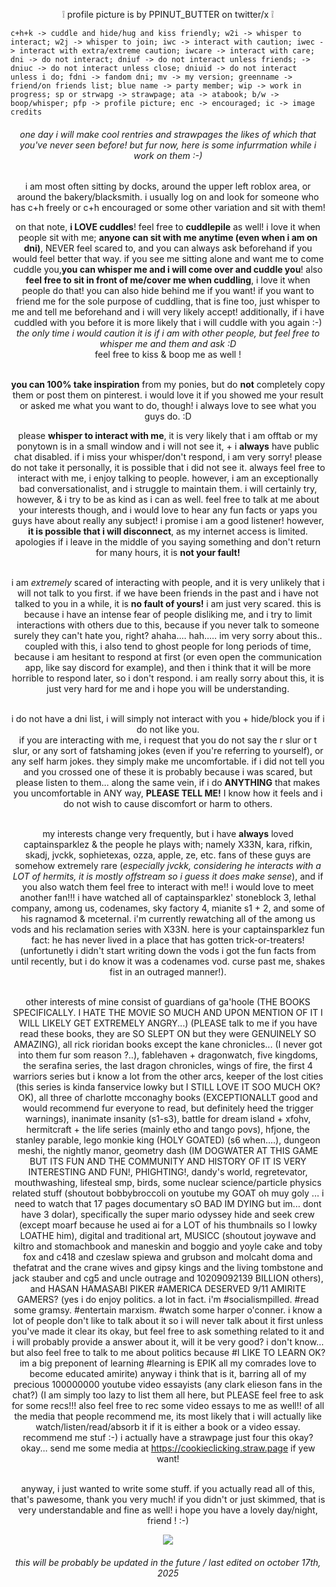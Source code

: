 <p align="center">❕ profile picture is by PPINUT_BUTTER on twitter/x ❕ 

    c+h+k -> cuddle and hide/hug and kiss friendly; w2i -> whisper to interact; w2j -> whisper to join; iwc -> interact with caution; iwec -> interact with extra/extreme caution; iwcare -> interact with care; dni -> do not interact; dniuf -> do not interact unless friends; -> dniuc -> do not interact unless close; dniuid -> do not interact unless i do; fdni -> fandom dni; mv -> my version; greenname -> friend/on friends list; blue name -> party member; wip -> work in progress; sp or strwapg -> strawpage; ata -> atabook; b/w -> boop/whisper; pfp -> profile picture; enc -> encouraged; ic -> image credits

###### <p align=center>one day i will make cool rentries and strawpages the likes of which that you've never seen before! but fur now, here is some infurrmation while i work on them :-)

<div align="center"

 i am most often sitting by docks, around the upper left roblox area, or around the bakery/blacksmith. i usually log on and look for someone who has c+h freely or c+h encouraged or some other variation and sit with them!

 on that note, **i LOVE cuddles**! feel free to **cuddlepile** as well! i love it when people sit with me;  **anyone can sit with me anytime (even when i am on dni)**, NEVER feel scared to, and you can always ask beforehand if you would feel better that way. if you see me sitting alone and want me to come cuddle you,**you can whisper me and i will come over and cuddle you**! also **feel free to sit in front of me/cover me when cuddling**, i love it when people do that! you can also hide behind me if you want! if you want to friend me for the sole purpose of cuddling, that is fine too, just whisper to me and tell me beforehand and i will very likely accept! additionally, if i have cuddled with you before it is more likely that i will cuddle with you again :-)  <br> *the only time i would caution it is if i am with other people, but feel free to whisper me and them and ask :D* <br> feel free to kiss & boop me as well !

   <br> **you can 100% take inspiration** from my ponies, but do **not** completely copy them or post them on pinterest. i would love it if you showed me your result or asked me what you want to do, though! i always love to see what you guys do. :D

 please **whisper to interact with me**, it is very likely that i am offtab or my ponytown is in a small window and i will not see it, + i **always** have public chat disabled. if i miss your whisper/don't respond, i am very sorry! please do not take it personally, it is possible that i did not see it.  always feel free to interact with me, i enjoy talking to people. however, i am an exceptionally bad conversationalist, and i struggle to maintain them. i will certainly try, however, & i try to be as kind as i can as well. feel free to talk at me about your interests though, and i would love to hear any fun facts or yaps you guys have about really any subject! i promise i am a good listener! however, **it is possible that i will disconnect**, as my internet access is limited. apologies if i leave in the middle of you saying something and don't return for many hours, it is **not your fault!**

  <br> i am _extremely_ scared of interacting with people, and it is very unlikely that i will not talk to you first. if we have been friends in the past and i have not talked to you in a while, it is **no fault of yours!** i am just very scared. this is because i have an intense fear of people disliking me, and i try to limit interactions with others due to this, because if you never talk to someone surely they can't hate you, right? ahaha.... hah..... im very sorry about this.. <br> coupled with this, i also tend to ghost people for long periods of time, because i am hesitant to respond at first (or even open the communication app, like say discord for example), and then i think that it will be more horrible to respond later, so i don't respond. i am really sorry about this, it is just very hard for me and i hope you will be understanding.

  <br> i do not have a dni list, i will simply not interact with you + hide/block you if i do not like you. 
  <br> if you are interacting with me, i request that you do not say the r slur or t slur, or any sort of fatshaming jokes (even if you're referring to yourself), or any self harm jokes. they simply make me uncomfortable. if i did not tell you and you crossed one of these it is probably because i was scared, but please listen to them... along the same vein, if i do **ANYTHING** that makes you uncomfortable in ANY way, **PLEASE TELL ME!** I know how it feels and i do not wish to cause discomfort or harm to others.


  <br> my interests change very frequently, but i have **always** loved captainsparklez & the people he plays with; namely X33N, kara, rifkin, skadj, jvckk, sophietexas, ozza, apple, ze, etc. fans of these guys are somehow extremely rare (_especially jvckk, considering he interacts with a LOT of hermits, it is mostly offstream so i guess it does make sense_), and if you also watch them feel free to interact with me!! i would love to meet another fan!!! i have watched all of captainsparklez' stoneblock 3, lethal company, among us, codenames, sky factory 4, mianite s1 + 2, and some of his ragnamod & mceternal. i'm currently rewatching all of the among us vods and his reclamation series with X33N. here is your captainsparklez fun fact: he has never lived in a place that has gotten trick-or-treaters! (unfortunetly i didn't start writing down the vods i got the fun facts from until recently, but i do know it was a codenames vod. curse past me, shakes fist in an outraged manner!).
  
  <br> other interests of mine consist of guardians of ga'hoole (THE BOOKS SPECIFICALLY. I HATE THE MOVIE SO MUCH AND UPON MENTION OF IT I WILL LIKELY GET EXTREMELY ANGRY...) (PLEASE talk to me if you have read these books, they are SO SLEPT ON but they were GENUINELY SO AMAZING), all rick rioridan books except the kane chronicles... (I never got into them fur som reason ?..), fablehaven + dragonwatch, five kingdoms, the serafina series, the last dragon chronicles, wings of fire, the first 4 warriors series but i know a lot from the other arcs, keeper of the lost cities (this series is kinda fanservice lowky but I STILL LOVE IT SOO MUCH OK?OK), all three of charlotte mcconaghy books (EXCEPTIONALLT good and would recommend fur everyone to read, but definitely heed the trigger warnings), inanimate insanity (s1-s3), battle for dream island + xfohv, hermitcraft + the life series (mainly etho and tango povs), hfjone, the stanley parable, lego monkie king (HOLY GOATED) (s6 when....), dungeon meshi, the nightly manor, geometry dash (IM DOGWATER AT THIS GAME BUT ITS FUN AND THE COMMUNITY AND HISTORY OF IT IS VERY INTERESTING AND FUN!, PHIGHTING!, dandy's world, regretevator, mouthwashing, lifesteal smp, birds, some nuclear science/particle physics related stuff (shoutout bobbybroccoli on youtube my GOAT oh muy goly ... i need to watch that 17 pages documentary sO BAD IM DYING but im... dont have 3 dolar), specifically the super mario odyssey hide and seek crew (except moarf because he used ai for a LOT of his thumbnails so I lowky LOATHE him), digital and traditional art, MUSICC (shoutout joywave and kiltro and stomachbook and maneskin and boggio and yoyle cake and toby fox and c418 and czeslaw spiewa and grubson and molcaht doma and thefatrat and the crane wives and gipsy kings and the living tombstone and jack stauber and cg5 and uncle outrage and 10209092139 BILLION others), and HASAN HAMASABI PIKER #AMERICA DESERVED 9/11 AMIRITE GAMERS? (yes i do enjoy politics. a lot in fact. i'm #socialismpilled. #read some gramsy. #entertain marxism. #watch some harper o'conner. i know a lot of people don't like to talk about it so i will never talk about it first unless you've made it clear its okay, but feel free to ask something related to it and i will probably provide a answer about it, will it be very good? i don't know... but also feel free to talk to me about politics because #I LIKE TO LEARN OK? im a big preponent of learning #learning is EPIK all my comrades love to become educated amirite)  anyway i think that is it, barring all of my precious 100000000 youtube video essayists (any clark elieson fans in the chat?) (I am simply too lazy to list them all here, but PLEASE feel free to ask for some recs!!! also feel free to rec some video essays to me as well!! of all the media that people recommend me, its most likely that i will actually like watch/listen/read/absorb it if it is either a book or a video essay. recommend me stuf :-) i actually have a strawpage just four this okay?okay... send me some media at https://cookieclicking.straw.page if yew want!
  

  <br> anyway, i just wanted to write some stuff. if you actually read all of this, that's pawesome, thank you very much! if you didn't or just skimmed, that is very understandable and fine as well! i hope you have a lovely day/night, friend ! :-) <br>

  ![](https://komarev.com/ghpvc/?username=objectsinmirror&color=yellowgreen&style=plastic&label=wild+animals+currently+infesting+captainsparklez'+house) 


###### <p align=center> this will be probably be updated in the future / last edited on october 17th, 2025
